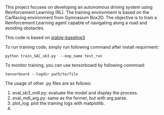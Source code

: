 This project focuses on developing an autonomous driving system using Reinforcement Learning (RL). The training environment is based on the CarRacing environment from Gymnasium Box2D. 
The objective is to train a Reinforcement Learning agent capable of navigating along a road and avoiding obstacles. 

This code is based on [stable-baseline3]([https://www.google.com](https://stable-baselines3.readthedocs.io/en/master/index.html))


To run training code, simply run following command after install requirment:
```
python train_SAC_sb3.py  --exp_name test_run 
```
To monitor training, you can use tensorboard by following commnad:
```
tensorboard --logdir path/to/file
```

The usage of other .py files are as follows:

1. eval_sb3_mdl.py: evaluate the model and display the process.
2. eval_mdl_arg.py: same as the former, but with arg parse.
3. plot_log: plot the training logs with matplotlib.
4.  
